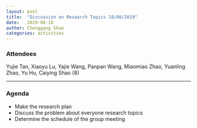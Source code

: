 ```yaml
---
layout: post
title:  "Discussion on Research Topics 18/08/2019"
date:   2019-08-18
author: Chenggang Shao
categories: activities
---
```



### Attendees

Yujie Tan, Xiaoyu Lu, Yajie Wang, Panpan Wang, Miaomiao Zhao, Yuanling Zhao, Yu Hu, Caiying Shao (8)

---

### Agenda

- Make the research plan
- Discuss the problem about everyone research topics
- Determine the schedule of the group meeting